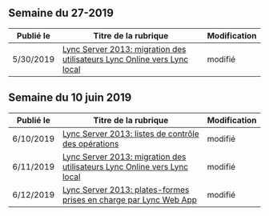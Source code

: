 <!-- This file is generated automatically each week. Changes made to this file will be overwritten.-->




## <a name="week-of-may-27-2019"></a>Semaine du 27-2019


| Publié le |Titre de la rubrique | Modification |
|------|------------|--------|
| 5/30/2019 | [Lync Server 2013: migration des utilisateurs Lync Online vers Lync local](/LyncServer/lync-server-2013-migrating-lync-online-users-to-lync-on-premises) | modifié |


## <a name="week-of-june-10-2019"></a>Semaine du 10 juin 2019


| Publié le |Titre de la rubrique | Modification |
|------|------------|--------|
| 6/10/2019 | [Lync Server 2013: listes de contrôle des opérations](/LyncServer/lync-server-2013-operations-checklists) | modifié |
| 6/11/2019 | [Lync Server 2013: migration des utilisateurs Lync Online vers Lync local](/LyncServer/lync-server-2013-migrating-lync-online-users-to-lync-on-premises) | modifié |
| 6/12/2019 | [Lync Server 2013: plates-formes prises en charge par Lync Web App](/LyncServer/lync-server-2013-lync-web-app-supported-platforms) | modifié |
